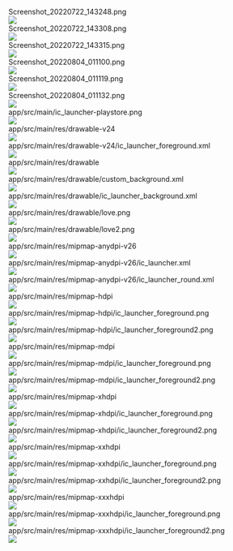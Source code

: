 Screenshot_20220722_143248.png  
<img src="https://github.com/azuredragon3000/googleconsole_truyentinhyeu_firebaseexample/blob/master/Screenshot_20220722_143248.png" />   
Screenshot_20220722_143308.png  
<img src="https://github.com/azuredragon3000/googleconsole_truyentinhyeu_firebaseexample/blob/master/Screenshot_20220722_143308.png" />   
Screenshot_20220722_143315.png  
<img src="https://github.com/azuredragon3000/googleconsole_truyentinhyeu_firebaseexample/blob/master/Screenshot_20220722_143315.png" />   
Screenshot_20220804_011100.png  
<img src="https://github.com/azuredragon3000/googleconsole_truyentinhyeu_firebaseexample/blob/master/Screenshot_20220804_011100.png" />   
Screenshot_20220804_011119.png  
<img src="https://github.com/azuredragon3000/googleconsole_truyentinhyeu_firebaseexample/blob/master/Screenshot_20220804_011119.png" />   
Screenshot_20220804_011132.png  
<img src="https://github.com/azuredragon3000/googleconsole_truyentinhyeu_firebaseexample/blob/master/Screenshot_20220804_011132.png" />   
app/src/main/ic_launcher-playstore.png  
<img src="https://github.com/azuredragon3000/googleconsole_truyentinhyeu_firebaseexample/blob/master/app/src/main/ic_launcher-playstore.png" />   
app/src/main/res/drawable-v24  
<img src="https://github.com/azuredragon3000/googleconsole_truyentinhyeu_firebaseexample/blob/master/app/src/main/res/drawable-v24" />   
app/src/main/res/drawable-v24/ic_launcher_foreground.xml  
<img src="https://github.com/azuredragon3000/googleconsole_truyentinhyeu_firebaseexample/blob/master/app/src/main/res/drawable-v24/ic_launcher_foreground.xml" />   
app/src/main/res/drawable  
<img src="https://github.com/azuredragon3000/googleconsole_truyentinhyeu_firebaseexample/blob/master/app/src/main/res/drawable" />   
app/src/main/res/drawable/custom_background.xml  
<img src="https://github.com/azuredragon3000/googleconsole_truyentinhyeu_firebaseexample/blob/master/app/src/main/res/drawable/custom_background.xml" />   
app/src/main/res/drawable/ic_launcher_background.xml  
<img src="https://github.com/azuredragon3000/googleconsole_truyentinhyeu_firebaseexample/blob/master/app/src/main/res/drawable/ic_launcher_background.xml" />   
app/src/main/res/drawable/love.png  
<img src="https://github.com/azuredragon3000/googleconsole_truyentinhyeu_firebaseexample/blob/master/app/src/main/res/drawable/love.png" />   
app/src/main/res/drawable/love2.png  
<img src="https://github.com/azuredragon3000/googleconsole_truyentinhyeu_firebaseexample/blob/master/app/src/main/res/drawable/love2.png" />   
app/src/main/res/mipmap-anydpi-v26  
<img src="https://github.com/azuredragon3000/googleconsole_truyentinhyeu_firebaseexample/blob/master/app/src/main/res/mipmap-anydpi-v26" />   
app/src/main/res/mipmap-anydpi-v26/ic_launcher.xml  
<img src="https://github.com/azuredragon3000/googleconsole_truyentinhyeu_firebaseexample/blob/master/app/src/main/res/mipmap-anydpi-v26/ic_launcher.xml" />   
app/src/main/res/mipmap-anydpi-v26/ic_launcher_round.xml  
<img src="https://github.com/azuredragon3000/googleconsole_truyentinhyeu_firebaseexample/blob/master/app/src/main/res/mipmap-anydpi-v26/ic_launcher_round.xml" />   
app/src/main/res/mipmap-hdpi  
<img src="https://github.com/azuredragon3000/googleconsole_truyentinhyeu_firebaseexample/blob/master/app/src/main/res/mipmap-hdpi" />   
app/src/main/res/mipmap-hdpi/ic_launcher_foreground.png  
<img src="https://github.com/azuredragon3000/googleconsole_truyentinhyeu_firebaseexample/blob/master/app/src/main/res/mipmap-hdpi/ic_launcher_foreground.png" />   
app/src/main/res/mipmap-hdpi/ic_launcher_foreground2.png  
<img src="https://github.com/azuredragon3000/googleconsole_truyentinhyeu_firebaseexample/blob/master/app/src/main/res/mipmap-hdpi/ic_launcher_foreground2.png" />   
app/src/main/res/mipmap-mdpi  
<img src="https://github.com/azuredragon3000/googleconsole_truyentinhyeu_firebaseexample/blob/master/app/src/main/res/mipmap-mdpi" />   
app/src/main/res/mipmap-mdpi/ic_launcher_foreground.png  
<img src="https://github.com/azuredragon3000/googleconsole_truyentinhyeu_firebaseexample/blob/master/app/src/main/res/mipmap-mdpi/ic_launcher_foreground.png" />   
app/src/main/res/mipmap-mdpi/ic_launcher_foreground2.png  
<img src="https://github.com/azuredragon3000/googleconsole_truyentinhyeu_firebaseexample/blob/master/app/src/main/res/mipmap-mdpi/ic_launcher_foreground2.png" />   
app/src/main/res/mipmap-xhdpi  
<img src="https://github.com/azuredragon3000/googleconsole_truyentinhyeu_firebaseexample/blob/master/app/src/main/res/mipmap-xhdpi" />   
app/src/main/res/mipmap-xhdpi/ic_launcher_foreground.png  
<img src="https://github.com/azuredragon3000/googleconsole_truyentinhyeu_firebaseexample/blob/master/app/src/main/res/mipmap-xhdpi/ic_launcher_foreground.png" />   
app/src/main/res/mipmap-xhdpi/ic_launcher_foreground2.png  
<img src="https://github.com/azuredragon3000/googleconsole_truyentinhyeu_firebaseexample/blob/master/app/src/main/res/mipmap-xhdpi/ic_launcher_foreground2.png" />   
app/src/main/res/mipmap-xxhdpi  
<img src="https://github.com/azuredragon3000/googleconsole_truyentinhyeu_firebaseexample/blob/master/app/src/main/res/mipmap-xxhdpi" />   
app/src/main/res/mipmap-xxhdpi/ic_launcher_foreground.png  
<img src="https://github.com/azuredragon3000/googleconsole_truyentinhyeu_firebaseexample/blob/master/app/src/main/res/mipmap-xxhdpi/ic_launcher_foreground.png" />   
app/src/main/res/mipmap-xxhdpi/ic_launcher_foreground2.png  
<img src="https://github.com/azuredragon3000/googleconsole_truyentinhyeu_firebaseexample/blob/master/app/src/main/res/mipmap-xxhdpi/ic_launcher_foreground2.png" />   
app/src/main/res/mipmap-xxxhdpi  
<img src="https://github.com/azuredragon3000/googleconsole_truyentinhyeu_firebaseexample/blob/master/app/src/main/res/mipmap-xxxhdpi" />   
app/src/main/res/mipmap-xxxhdpi/ic_launcher_foreground.png  
<img src="https://github.com/azuredragon3000/googleconsole_truyentinhyeu_firebaseexample/blob/master/app/src/main/res/mipmap-xxxhdpi/ic_launcher_foreground.png" />   
app/src/main/res/mipmap-xxxhdpi/ic_launcher_foreground2.png  
<img src="https://github.com/azuredragon3000/googleconsole_truyentinhyeu_firebaseexample/blob/master/app/src/main/res/mipmap-xxxhdpi/ic_launcher_foreground2.png" />   

